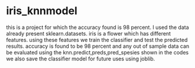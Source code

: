 # iris_knnmodel
this is a project for which the accuracy found is 98 percent. I used the data already present sklearn.datasets. 
iris is a flower which has different features. using these features we train the classifier and test the predicted results.
accuracy is found to be 98 percent and any out of sample data can be evaluated using the knn.predict,preds,pred_spesies shown in the codes
we also save the classifier model for future uses using joblib.
